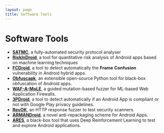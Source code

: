 ```yaml
---
layout: page
title: Software Tools
---
```


# Software Tools

- **[SATMC](satmc)**, a fully-automated security protocol analyser
- **[RiskInDroid](/riskindroid/)**, a tool for quantitative risk analysis of Android apps based on machine learning techniques
- **[FCDroid](/fcdroid/)**, a tool to detect automatically the **Frame** **Confusion** vulnerability in Android hybrid apps.
- **[Obfuscapk](https://github.com/ClaudiuGeorgiu/Obfuscapk)**, an extensible open-source Python tool for black-box obfuscation of Android apps.
- **[WAF-A-MoLE](https://github.com/AvalZ/waf-a-mole)**, a guided mutation-based fuzzer for ML-based Web Application Firewalls.
- **[3PDroid](/3pdroid/)**, a tool to detect automatically if an Android App is compliant or not with Google Play privacy guidelines.
- [**RevOK**](https://github.com/AvalZ/RevOK), an HTTP response fuzzer to test security scanners. 
- **[ARMANDroid](/ARMANDroid/)**, a novel anti-repackaging scheme for Android Apps.
- **[ARES](/ares/)**, a black-box tool that uses Deep Reinforcement Learning to test and explore Android applications.